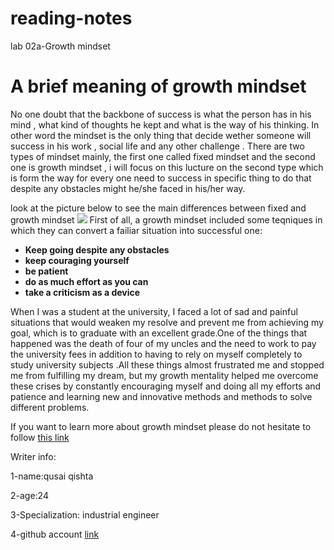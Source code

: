 # reading-notes
lab 02a-Growth mindset
# A brief meaning of growth mindset
No one doubt that the backbone of success is what the person has in his mind , what kind of thoughts he kept and what is the way of his thinking. In other word the mindset is the only thing that decide wether someone will success in his work , social life and any other challenge . There are two types of mindset mainly, the first one called fixed mindset and the second one is growth mindset , i will focus on this lucture on the second type which is form the way for every one need to success in specific thing to do that despite any obstacles might he/she faced in his/her way.

look at the picture below to see the main differences between fixed and growth mindset 
![](https://3kllhk1ibq34qk6sp3bhtox1-wpengine.netdna-ssl.com/wp-content/uploads/NewGrowthMindset2.png)
First of all, a growth mindset included some teqniques in which they can convert a failiar situation into successful one:
- **Keep going despite any obstacles**
- **keep couraging yourself**
- **be patient**
- **do as much effort as you can** 
- **take a criticism as a device**

When I was a student at the university, I faced a lot of sad and painful situations that would weaken my resolve and prevent me from achieving my goal, which is to graduate with an excellent grade.One of the things that happened was the death of four of my uncles and the need to work to pay the university fees in addition to having to rely on myself completely to study university subjects .All these things almost frustrated me and stopped me from fulfilling my dream, but my growth mentality helped me overcome these crises by constantly encouraging myself and doing all my efforts and patience and learning new and innovative methods and methods to solve different problems.

If you want to learn more about growth mindset please do not hesitate to follow [this link](https://www.atlassian.com/blog/inside-atlassian/growth-mindset) 


Writer info:

1-name:qusai qishta

2-age:24 

3-Specialization: industrial engineer 

4-github account [link](https://github.com/qusaiqishta)

